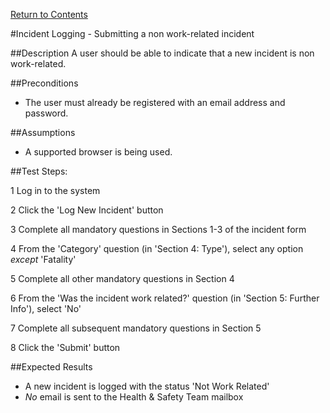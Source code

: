 [Return to Contents](https://github.com/infojam-james/test-cases/blob/master/Contents.md)

#Incident Logging - Submitting a non work-related incident

##Description
A user should be able to indicate that a new incident is non work-related.

##Preconditions
+ The user must already be registered with an email address and password.

##Assumptions
+ A supported browser is being used.

##Test Steps:

1 Log in to the system

2 Click the 'Log New Incident' button

3 Complete all mandatory questions in Sections 1-3 of the incident form

4 From the 'Category' question (in 'Section 4: Type'), select any option *except* 'Fatality'

5 Complete all other mandatory questions in Section 4

6 From the 'Was the incident work related?' question (in 'Section 5: Further Info'), select 'No'

7 Complete all subsequent mandatory questions in Section 5

8 Click the 'Submit' button

##Expected Results

+ A new incident is logged with the status 'Not Work Related'
+ *No* email is sent to the Health & Safety Team mailbox

